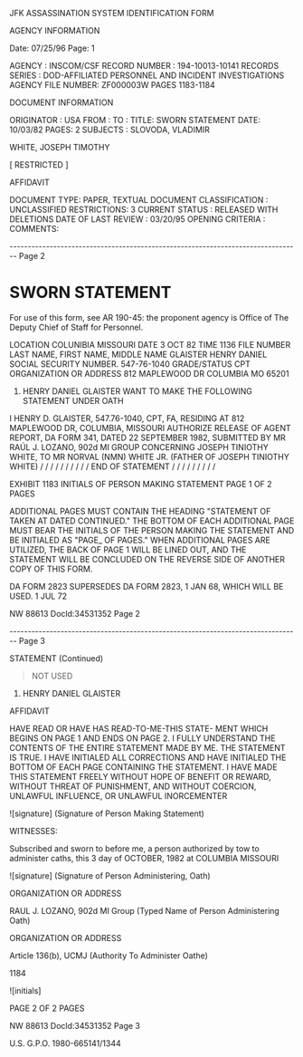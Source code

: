 JFK ASSASSINATION SYSTEM
IDENTIFICATION FORM

AGENCY INFORMATION

Date: 07/25/96
Page: 1

AGENCY : INSCOM/CSF
RECORD NUMBER : 194-10013-10141
RECORDS SERIES : DOD-AFFILIATED PERSONNEL AND INCIDENT INVESTIGATIONS
AGENCY FILE NUMBER: ZF000003W PAGES 1183-1184

DOCUMENT INFORMATION

ORIGINATOR : USA
FROM :
TO :
TITLE: SWORN STATEMENT
DATE: 10/03/82
PAGES: 2
SUBJECTS : SLOVODA, VLADIMIR

WHITE, JOSEPH TIMOTHY

[ RESTRICTED ]

AFFIDAVIT

DOCUMENT TYPE: PAPER, TEXTUAL DOCUMENT
CLASSIFICATION : UNCLASSIFIED
RESTRICTIONS: 3
CURRENT STATUS : RELEASED WITH DELETIONS
DATE OF LAST REVIEW : 03/20/95
OPENING CRITERIA :
COMMENTS:


-------------------------------------------------------------------------------- Page 2

# SWORN STATEMENT
For use of this form, see AR 190-45: the proponent agency is Office of The Deputy Chief of Staff for Personnel.

LOCATION
COLUNIBIA MISSOURI
DATE 3 OCT 82 TIME 1136 FILE NUMBER
LAST NAME, FIRST NAME, MIDDLE NAME
GLAISTER HENRY DANIEL
SOCIAL SECURITY NUMBER. 547-76-1040 GRADE/STATUS CPT
ORGANIZATION OR ADDRESS
812 MAPLEWOOD DR COLUMBIA MO 65201

1. HENRY DANIEL GLAISTER WANT TO MAKE THE FOLLOWING STATEMENT UNDER OATH

I HENRY D. GLAISTER, 547.76-1040, CPT, FA, RESIDING AT 812 MAPLEWOOD DR, COLUMBIA, MISSOURI AUTHORIZE RELEASE OF AGENT REPORT, DA FORM 341, DATED 22 SEPTEMBER 1982, SUBMITTED BY MR RAÚL J. LOZANO, 902d MI GROUP CONCERNING JOSEPH TINIOTHY WHITE, TO MR NORVAL (NMN) WHITE JR. (FATHER OF JOSEPH TINIOTHY WHITE) / / / / / / / / / / END OF STATEMENT / / / / / / / / /


EXHIBIT 1183 INITIALS OF PERSON MAKING STATEMENT PAGE 1 OF 2 PAGES

ADDITIONAL PAGES MUST CONTAIN THE HEADING "STATEMENT OF TAKEN AT DATED CONTINUED."
THE BOTTOM OF EACH ADDITIONAL PAGE MUST BEAR THE INITIALS OF THE PERSON MAKING THE STATEMENT AND BE INITIALED AS "PAGE_ OF PAGES." WHEN ADDITIONAL PAGES ARE UTILIZED, THE BACK OF PAGE 1 WILL BE LINED OUT, AND THE STATEMENT WILL BE CONCLUDED ON THE REVERSE SIDE OF ANOTHER COPY OF THIS FORM.

DA FORM 2823 SUPERSEDES DA FORM 2823, 1 JAN 68, WHICH WILL BE USED.
1 JUL 72

NW 88613 Docld:34531352 Page 2


-------------------------------------------------------------------------------- Page 3

STATEMENT (Continued)

> NOT USED

1. HENRY DANIEL GLAISTER

AFFIDAVIT

HAVE READ OR HAVE HAS READ-TO-ME-THIS STATE-
MENT WHICH BEGINS ON PAGE 1 AND ENDS ON PAGE 2. I FULLY UNDERSTAND THE CONTENTS OF THE ENTIRE STATEMENT
MADE BY ME. THE STATEMENT IS TRUE. I HAVE INITIALED ALL CORRECTIONS AND HAVE INITIALED THE BOTTOM OF EACH PAGE
CONTAINING THE STATEMENT. I HAVE MADE THIS STATEMENT FREELY WITHOUT HOPE OF BENEFIT OR REWARD, WITHOUT THREAT
OF PUNISHMENT, AND WITHOUT COERCION, UNLAWFUL INFLUENCE, OR UNLAWFUL INORCEMENTER

![signature]
(Signature of Person Making Statement)

WITNESSES:



Subscribed and sworn to before me, a person authorized by tow
to administer caths, this 3 day of OCTOBER, 1982
at COLUMBIA MISSOURI

![signature]
(Signature of Person Administering, Oath)

ORGANIZATION OR ADDRESS

RAUL J. LOZANO, 902d MI Group
(Typed Name of Person Administering Oath)

ORGANIZATION OR ADDRESS

Article 136(b), UCMJ
(Authority To Administer Oathe)

1184

![initials]

PAGE 2 OF 2 PAGES

NW 88613 Docld:34531352 Page 3

U.S. G.P.O. 1980-665141/1344
